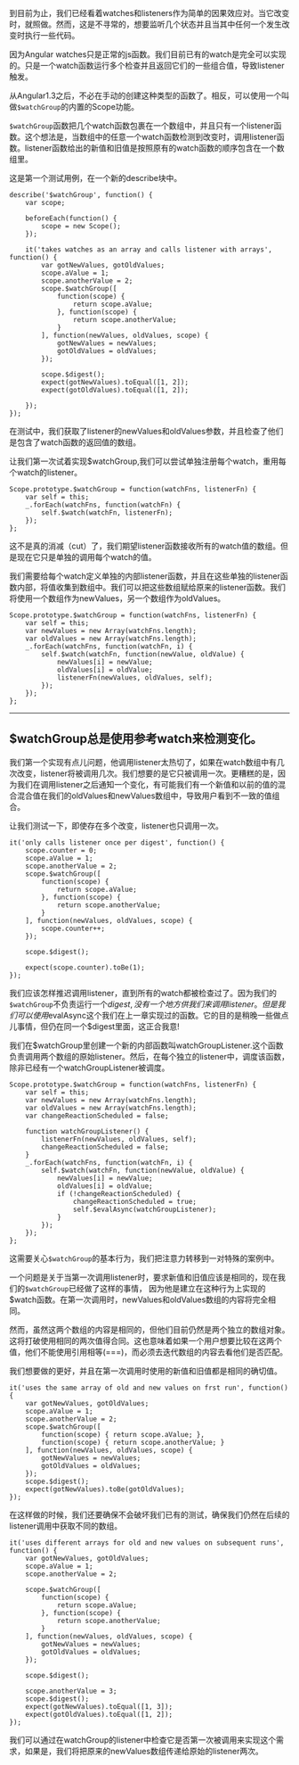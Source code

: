 到目前为止，我们已经看着watches和listeners作为简单的因果效应对。当它改变时，就照做。然而，这是不寻常的，想要监听几个状态并且当其中任何一个发生改变时执行一些代码。

因为Angular watches只是正常的js函数。我们目前已有的watch是完全可以实现的。只是一个watch函数运行多个检查并且返回它们的一些组合值，导致listener触发。

从Angular1.3之后，不必在手动的创建这种类型的函数了。相反，可以使用一个叫做`$watchGroup`的内置的Scope功能。

`$watchGroup`函数把几个watch函数包裹在一个数组中，并且只有一个listener函数。这个想法是，当数组中的任意一个watch函数检测到改变时，调用listener函数。listener函数给出的新值和旧值是按照原有的watch函数的顺序包含在一个数组里。

这是第一个测试用例，在一个新的describe块中。
```
describe('$watchGroup', function() {
    var scope;

    beforeEach(function() {
        scope = new Scope();
    });

    it('takes watches as an array and calls listener with arrays', function() {
        var gotNewValues, gotOldValues;
        scope.aValue = 1;
        scope.anotherValue = 2;
        scope.$watchGroup([
            function(scope) {
                return scope.aValue;
            }, function(scope) {
                return scope.anotherValue;
            }
        ], function(newValues, oldValues, scope) {
            gotNewValues = newValues;
            gotOldValues = oldValues;
        });

        scope.$digest();
        expect(gotNewValues).toEqual([1, 2]);
        expect(gotOldValues).toEqual([1, 2]);

    });
});
```
在测试中，我们获取了listener的newValues和oldValues参数，并且检查了他们是包含了watch函数的返回值的数组。

让我们第一次试着实现$watchGroup,我们可以尝试单独注册每个watch，重用每个watch的listener。
```
Scope.prototype.$watchGroup = function(watchFns, listenerFn) {
	var self = this;
	_.forEach(watchFns, function(watchFn) {
		self.$watch(watchFn, listenerFn);
	});
};
```

这不是真的消减（cut）了，我们期望listener函数接收所有的watch值的数组。但是现在它只是单独的调用每个watch的值。

我们需要给每个watch定义单独的内部listener函数，并且在这些单独的listener函数内部，将值收集到数组中。我们可以把这些数组赋给原来的listener函数。我们将使用一个数组作为newValues，另一个数组作为oldValues。
```
Scope.prototype.$watchGroup = function(watchFns, listenerFn) {
	var self = this;
	var newValues = new Array(watchFns.length);
	var oldValues = new Array(watchFns.length);
	_.forEach(watchFns, function(watchFn, i) {
		self.$watch(watchFn, function(newValue, oldValue) {
			newValues[i] = newValue;
			oldValues[i] = oldValue;
			listenerFn(newValues, oldValues, self);
		});
	});
};
```
---
$watchGroup总是使用参考watch来检测变化。
---

我们第一个实现有点儿问题，他调用listener太热切了，如果在watch数组中有几次改变，listener将被调用几次。我们想要的是它只被调用一次。更糟糕的是，因为我们在调用listener之后通知一个变化，有可能我们有一个新值和以前的值的混合混合值在我们的oldValues和newValues数组中，导致用户看到不一致的值组合。

让我们测试一下，即使存在多个改变，listener也只调用一次。
```
it('only calls listener once per digest', function() {
    scope.counter = 0;
    scope.aValue = 1;
    scope.anotherValue = 2;
    scope.$watchGroup([
        function(scope) {
            return scope.aValue;
        }, function(scope) {
            return scope.anotherValue;
        }
    ], function(newValues, oldValues, scope) {
        scope.counter++;
    });

    scope.$digest();

    expect(scope.counter).toBe(1);
});
```
我们应该怎样推迟调用listener，直到所有的watch都被检查过了。因为我们的`$watchGroup`不负责运行一个$digest,没有一个地方供我们来调用listener。但是我们可以使用$evalAsync这个我们在上一章实现过的函数。它的目的是稍晚一些做点儿事情，但仍在同一个$digest里面，这正合我意!

我们在$watchGroup里创建一个新的内部函数叫watchGroupListener.这个函数负责调用两个数组的原始listener。然后，在每个独立的listener中，调度该函数，除非已经有一个watchGroupListener被调度。
```
Scope.prototype.$watchGroup = function(watchFns, listenerFn) {
	var self = this;
	var newValues = new Array(watchFns.length);
	var oldValues = new Array(watchFns.length);
	var changeReactionScheduled = false;

	function watchGroupListener() {
		listenerFn(newValues, oldValues, self);
		changeReactionScheduled = false;
	}
	_.forEach(watchFns, function(watchFn, i) {
		self.$watch(watchFn, function(newValue, oldValue) {
			newValues[i] = newValue;
			oldValues[i] = oldValue;
			if (!changeReactionScheduled) {
				changeReactionScheduled = true;
				self.$evalAsync(watchGroupListener);
			}
		});
	});
};
```

这需要关心`$watchGroup`的基本行为，我们把注意力转移到一对特殊的案例中。

一个问题是关于当第一次调用listener时，要求新值和旧值应该是相同的，现在我们的`$watchGroup`已经做了这样的事情，
因为他是建立在这种行为上实现的$watch函数。在第一次调用时，newValues和oldValues数组的内容将完全相同。

然而，虽然这两个数组的内容是相同的，但他们目前仍然是两个独立的数组对象。这将打破使用相同的两次值得合同。这也意味着如果一个用户想要比较在这两个值，他们不能使用引用相等(===)，而必须去迭代数组的内容去看他们是否匹配。

我们想要做的更好，并且在第一次调用时使用的新值和旧值都是相同的确切值。
```
it('uses the same array of old and new values on frst run', function() {
    var gotNewValues, gotOldValues;
    scope.aValue = 1;
    scope.anotherValue = 2;
    scope.$watchGroup([
        function(scope) { return scope.aValue; },
        function(scope) { return scope.anotherValue; }
    ], function(newValues, oldValues, scope) {
        gotNewValues = newValues;
        gotOldValues = oldValues;
    });
    scope.$digest();
    expect(gotNewValues).toBe(gotOldValues);
});
```

在这样做的时候，我们还要确保不会破坏我们已有的测试，确保我们仍然在后续的listener调用中获取不同的数组。
```
it('uses different arrays for old and new values on subsequent runs', function() {
    var gotNewValues, gotOldValues;
    scope.aValue = 1;
    scope.anotherValue = 2;

    scope.$watchGroup([
        function(scope) {
            return scope.aValue;
        }, function(scope) {
            return scope.anotherValue;
        }
    ], function(newValues, oldValues, scope) {
        gotNewValues = newValues;
        gotOldValues = oldValues;
    });

    scope.$digest();

    scope.anotherValue = 3;
    scope.$digest();
    expect(gotNewValues).toEqual([1, 3]);
    expect(gotOldValues).toEqual([1, 2]);
});
```

我们可以通过在watchGroup的listener中检查它是否第一次被调用来实现这个需求，如果是，我们将把原来的newValues数组传递给原始的listener两次。